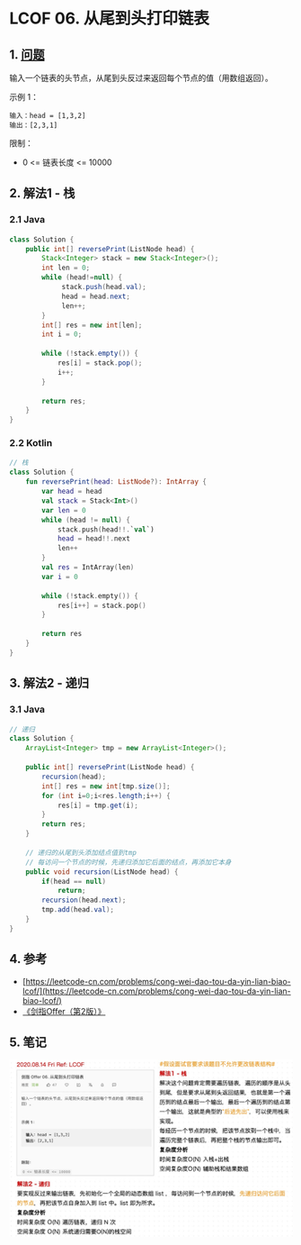 # LCOF 06. 从尾到头打印链表

## 1. [问题](https://leetcode-cn.com/problems/cong-wei-dao-tou-da-yin-lian-biao-lcof/)

输入一个链表的头节点，从尾到头反过来返回每个节点的值（用数组返回）。

示例 1：

```text
输入：head = [1,3,2]
输出：[2,3,1]
```

限制：

* 0 &lt;= 链表长度 &lt;= 10000

## 2. 解法1 - 栈

### 2.1 Java

```java
class Solution {
    public int[] reversePrint(ListNode head) {
        Stack<Integer> stack = new Stack<Integer>();
        int len = 0;
        while (head!=null) {
             stack.push(head.val);
             head = head.next;
             len++;
        }
        int[] res = new int[len];
        int i = 0;

        while (!stack.empty()) {
            res[i] = stack.pop();
            i++;
        }

        return res;
    }
}
```

### 2.2 Kotlin

```kotlin
// 栈
class Solution {
    fun reversePrint(head: ListNode?): IntArray {
        var head = head
        val stack = Stack<Int>()
        var len = 0
        while (head != null) {
            stack.push(head!!.`val`)
            head = head!!.next
            len++
        }
        val res = IntArray(len)
        var i = 0

        while (!stack.empty()) {
            res[i++] = stack.pop()
        }

        return res
    }
}
```

## 3. 解法2 - 递归

### 3.1 Java

```java
// 递归
class Solution {
    ArrayList<Integer> tmp = new ArrayList<Integer>();

    public int[] reversePrint(ListNode head) {
        recursion(head);
        int[] res = new int[tmp.size()];
        for (int i=0;i<res.length;i++) {
            res[i] = tmp.get(i);
        }
        return res;
    }

    // 递归的从尾到头添加结点值到tmp
    // 每访问一个节点的时候，先递归添加它后面的结点，再添加它本身
    public void recursion(ListNode head) {
        if(head == null)
            return;
        recursion(head.next);
        tmp.add(head.val);
    }
}
```

## 4. 参考

* [https://leetcode-cn.com/problems/cong-wei-dao-tou-da-yin-lian-biao-lcof/](https://leetcode-cn.com/problems/cong-wei-dao-tou-da-yin-lian-biao-lcof/)
* [《剑指Offer（第2版）》](https://book.douban.com/subject/27008702/)

## 5. 笔记

![](../../../.gitbook/assets/image%20%2819%29.png)

